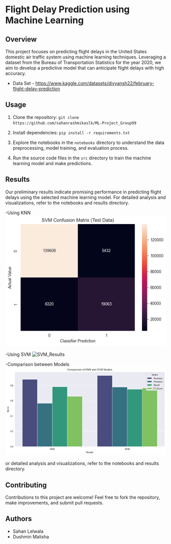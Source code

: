 # Flight Delay Prediction using Machine Learning

## Overview

This project focuses on predicting flight delays in the United States domestic air traffic system using machine learning techniques. Leveraging a dataset from the Bureau of Transportation Statistics for the year 2020, we aim to develop a predictive model that can anticipate flight delays with high accuracy.
- Data Set - https://www.kaggle.com/datasets/divyansh22/february-flight-delay-prediction

## Usage

1. Clone the repository:
`git clone https://github.com/sahanrashmikaslk/ML-Project_Group99`

2. Install dependencies:
`pip install -r requirements.txt`

3. Explore the notebooks in the `notebooks` directory to understand the data preprocessing, model training, and evaluation process.

4. Run the source code files in the `src` directory to train the machine learning model and make predictions.

## Results

Our preliminary results indicate promising performance in predicting flight delays using the selected machine learning model. For detailed analysis and visualizations, refer to the notebooks and results directory.

-Using KNN
![KNN_results](./images/SVMConfusionMatrix.png)

-Using SVM
![SVM_Results](./images/KNNConfusionMatrix.png)

-Comparison between Models
![Comparison](./images/comparison.png)



or detailed analysis and visualizations, refer to the notebooks and results directory.
## Contributing

Contributions to this project are welcome! Feel free to fork the repository, make improvements, and submit pull requests.


## Authors

- Sahan Lelwala
- Dushmin Malisha
